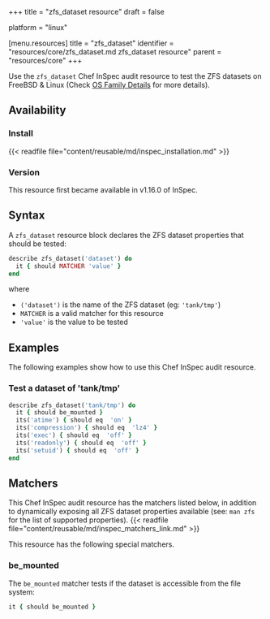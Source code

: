 +++
title = "zfs_dataset resource"
draft = false

platform = "linux"

[menu.resources]
    title = "zfs_dataset"
    identifier = "resources/core/zfs_dataset.md zfs_dataset resource"
    parent = "resources/core"
+++

Use the `zfs_dataset` Chef InSpec audit resource to test the ZFS datasets on FreeBSD & Linux (Check [OS Family Details](https://docs.chef.io/inspec/resources/os/#osfamily-helpers) for more details).

## Availability

### Install

{{< readfile file="content/reusable/md/inspec_installation.md" >}}

### Version

This resource first became available in v1.16.0 of InSpec.

## Syntax

A `zfs_dataset` resource block declares the ZFS dataset properties that should be tested:

```ruby
describe zfs_dataset('dataset') do
  it { should MATCHER 'value' }
end
```

where

- `('dataset')` is the name of the ZFS dataset (eg: `'tank/tmp'`)
- `MATCHER` is a valid matcher for this resource
- `'value'` is the value to be tested

## Examples

The following examples show how to use this Chef InSpec audit resource.

### Test a dataset of 'tank/tmp'

```ruby
describe zfs_dataset('tank/tmp') do
  it { should be_mounted }
  its('atime') { should eq  'on' }
  its('compression') { should eq  'lz4' }
  its('exec') { should eq  'off' }
  its('readonly') { should eq  'off' }
  its('setuid') { should eq  'off' }
end
```

## Matchers

This Chef InSpec audit resource has the matchers listed below, in addition to dynamically exposing all ZFS dataset properties available (see: `man zfs` for the list of supported properties). {{< readfile file="content/reusable/md/inspec_matchers_link.md" >}}

This resource has the following special matchers.

### be_mounted

The `be_mounted` matcher tests if the dataset is accessible from the file system:

```ruby
it { should be_mounted }
```
